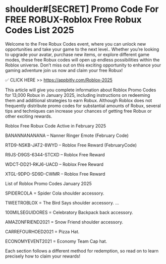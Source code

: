 #  shoulder#[SECRET] Promo Code For FREE ROBUX-Roblox Free Robux Codes List 2025



Welcome to the Free Robux Codes event, where you can unlock new opportunities and take your game to the next level.. Whether you’re looking to upgrade your avatar, purchase new items, or explore different game modes, these free Robux codes will open up endless possibilities within the Roblox universe. Don’t miss out on this exciting opportunity to enhance your gaming adventure join us now and claim your free Robux!



✅ CLICK HERE >> https://appbitly.com/Roblox-2025


This article will give you complete information about Roblox Promo Codes for 13,000 Robux in January 2025, including instructions on redeeming them and additional strategies to earn Robux. Although Roblox does not frequently distribute promo codes for substantial amounts of Robux, several tips and techniques can increase your chances of getting free Robux or other exciting rewards.

Roblox Free Robux Code Active in February 2025

BANANNANANANA – Nanner Ringer Emote (February Code)

RTD9-NSKB-JAT2-8WYD – Roblox Free Reward (FebruaryCode)

R9JS-D9GS-6344-STCXD – Roblox Free Reward

WDCT-DD21-RKJ6-UACD – Roblox Free Reward

XTGL-9DPO-SD9D-CWMR – Roblox Free Reward

List of Roblox Promo Codes January 2025

SPIDERCOLA = Spider Cola shoulder accessory.

TWEETROBLOX = The Bird Says shoulder accessory. …

100MILSEGUIDORES = Celebratory Backpack back accessory.

AMAZONFRIEND2021 = Snow Friend shoulder accessory.

CARREFOURHOED2021 = Pizza Hat.

ECONOMYEVENT2021 = Economy Team Cap hat.

Each section follows a different method for redemption, so read on to learn precisely how to claim your rewards!
